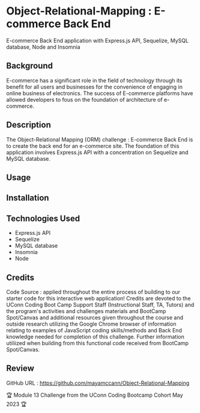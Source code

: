 # Object-Relational-Mapping : E-commerce Back End
E-commerce Back End application with Express.js API, Sequelize, MySQL database, Node and Insomnia

## Background
E-commerce has a significant role in the field of technology through its benefit for all users and businesses for the convenience of engaging in online business of electronics. The success of E-commerce platforms have allowed developers to fous on the foundation of architecture of e-commerce. 

## Description
The Object-Relational Mapping (ORM) challenge : E-commerce Back End is to create the back end for an e-commerce site. The foundation of this application involves Express.js API with a concentration on Sequelize and MySQL database.

## Usage 

## Installation

## Technologies Used

- Express.js API
- Sequelize
- MySQL database
- Insomnia
- Node

## Credits

Code Source : applied throughout the entire process of building to our starter code for this interactive web application! Credits are devoted to the UConn Coding Boot Camp Support Staff (Instructional Staff, TA, Tutors) and the program's activities and challenges materials and BootCamp Spot/Canvas and additional resources given throughout the course and outside research utilizing the Google Chrome browser of information relating to examples of JavaScript coding skills/methods and Back End knowledge needed for completion of this challenge. Further information utiliized when building from this functional code received from BootCamp Spot/Canvas.

## Review

GitHub URL : https://github.com/mayamccann/Object-Relational-Mapping

🏆 Module 13 Challenge from the UConn Coding Bootcamp Cohort May 2023 🏆